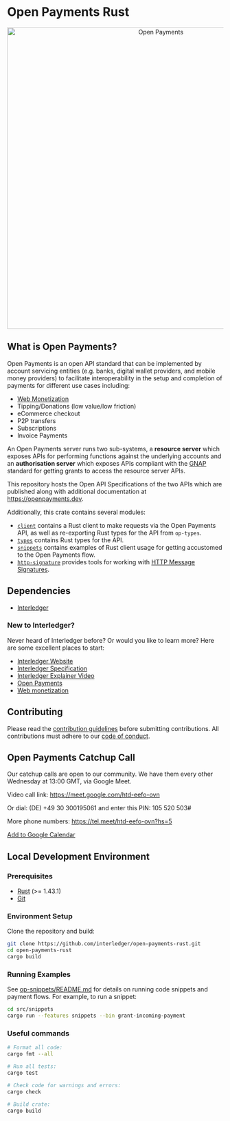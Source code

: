 # Open Payments Rust

<p align="center">
  <img src="https://raw.githubusercontent.com/interledger/open-payments/main/docs/public/img/logo.svg" width="700" alt="Open Payments">
</p>

## What is Open Payments?

Open Payments is an open API standard that can be implemented by account servicing entities (e.g. banks, digital wallet providers, and mobile money providers) to facilitate interoperability in the setup and completion of payments for different use cases including:

- [Web Monetization](https://webmonetization.org)
- Tipping/Donations (low value/low friction)
- eCommerce checkout
- P2P transfers
- Subscriptions
- Invoice Payments

An Open Payments server runs two sub-systems, a **resource server** which exposes APIs for performing functions against the
underlying accounts and an **authorisation server** which exposes APIs compliant with the
[GNAP](https://datatracker.ietf.org/doc/html/draft-ietf-gnap-core-protocol) standard for getting grants to access the resource server
APIs.

This repository hosts the Open API Specifications of the two APIs which are published along with additional documentation at
https://openpayments.dev.

Additionally, this crate contains several modules:

- [`client`](./client) contains a Rust client to make requests via the Open Payments API, as well as re-exporting Rust types for the API from `op-types`.
- [`types`](./types) contains Rust types for the API.
- [`snippets`](./snippets) contains examples of Rust client usage for getting accustomed to the Open Payments flow.
- [`http-signature`](./http-signature) provides tools for working with [HTTP Message Signatures](https://datatracker.ietf.org/doc/draft-ietf-httpbis-message-signatures).

## Dependencies

- [Interledger](https://interledger.org/developers/rfcs/interledger-protocol/)

### New to Interledger?

Never heard of Interledger before? Or would you like to learn more? Here are some excellent places to start:

- [Interledger Website](https://interledger.org/)
- [Interledger Specification](https://interledger.org/developers/rfcs/interledger-protocol/)
- [Interledger Explainer Video](https://twitter.com/Interledger/status/1567916000074678272)
- [Open Payments](https://openpayments.dev/)
- [Web monetization](https://webmonetization.org/)

## Contributing

Please read the [contribution guidelines](.github/contributing.md) before submitting contributions. All contributions must adhere to our [code of conduct](.github/code_of_conduct.md).

## Open Payments Catchup Call

Our catchup calls are open to our community. We have them every other Wednesday at 13:00 GMT, via Google Meet.

Video call link: https://meet.google.com/htd-eefo-ovn

Or dial: (DE) +49 30 300195061 and enter this PIN: 105 520 503#

More phone numbers: https://tel.meet/htd-eefo-ovn?hs=5

[Add to Google Calendar](https://calendar.google.com/calendar/event?action=TEMPLATE&tmeid=MDNjYTdhYmE5MTgwNGJhMmIxYmU0YWFkMzI2NTFmMjVfMjAyNDA1MDhUMTIwMDAwWiBjX2NqMDI3Z21oc3VqazkxZXZpMjRkOXB2bXQ0QGc&tmsrc=c_cj027gmhsujk91evi24d9pvmt4%40group.calendar.google.com&scp=ALL)

## Local Development Environment

### Prerequisites

- [Rust](https://www.rust-lang.org/tools/install) (>= 1.43.1)
- [Git](https://git-scm.com/downloads)

### Environment Setup

Clone the repository and build:

```sh
git clone https://github.com/interledger/open-payments-rust.git
cd open-payments-rust
cargo build
```

### Running Examples

See [op-snippets/README.md](./op-snippets/README.md) for details on running code snippets and payment flows. For example, to run a snippet:

```sh
cd src/snippets
cargo run --features snippets --bin grant-incoming-payment
```

### Useful commands

```sh
# Format all code:
cargo fmt --all

# Run all tests:
cargo test

# Check code for warnings and errors:
cargo check

# Build crate:
cargo build
```
